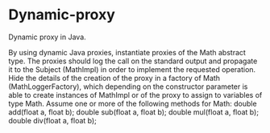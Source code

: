 # Dynamic-proxy
Dynamic proxy in Java.

By using dynamic Java proxies, instantiate proxies of the Math abstract type. The proxies should log the call on the standard output and propagate it to the Subject (MathImpl) in order to implement the requested operation. Hide the details of the creation of the proxy in a factory of Math (MathLoggerFactory), which depending on the constructor parameter is able to create instances of MathImpl or of the proxy to assign to variables of type Math. Assume one or more of the following methods for Math:
double add(float a, float b);
double sub(float a, float b);
double mul(float a, float b);
double div(float a, float b);
